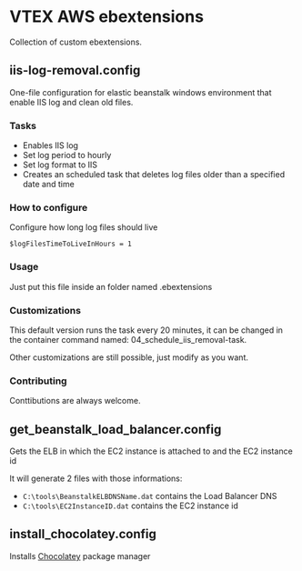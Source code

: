 # VTEX AWS ebextensions 

Collection of custom ebextensions.

## iis-log-removal.config
One-file configuration for elastic beanstalk windows environment that enable IIS log and clean old files.


### Tasks
* Enables IIS log
* Set log period to hourly
* Set log format to IIS
* Creates an scheduled task that deletes log files older than a specified date and time

### How to configure

Configure how long log files should live
```config
$logFilesTimeToLiveInHours = 1 
```

### Usage
Just put this file inside an folder named .ebextensions

### Customizations

This default version runs the task every 20 minutes, it can be changed in the container command named: 04_schedule_iis_removal-task.  

Other customizations are still possible, just modify as you want.

### Contributing
Conttibutions are always welcome.

## get_beanstalk_load_balancer.config
Gets the ELB in which the EC2 instance is attached to and the EC2 instance id

It will generate 2 files with those informations:

- `C:\tools\BeanstalkELBDNSName.dat` contains the Load Balancer DNS
- `C:\tools\EC2InstanceID.dat` contains the EC2 instance id

## install_chocolatey.config
Installs [Chocolatey](https://chocolatey.org/) package manager
